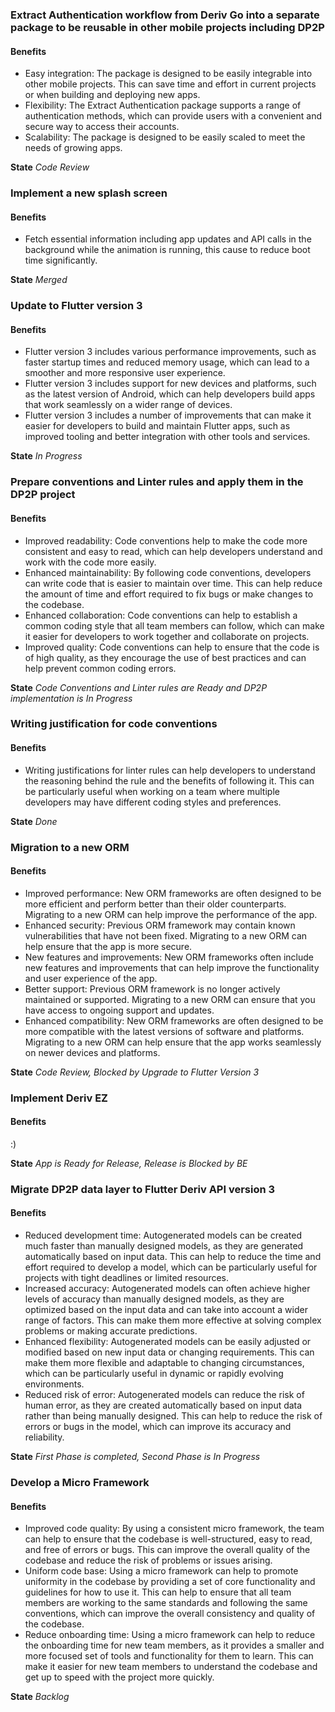 ### Extract Authentication workflow from Deriv Go into a separate package to be reusable in other mobile projects including DP2P

#### Benefits

- Easy integration: The package is designed to be easily integrable into other mobile projects. This can save time and effort in current projects or when building and deploying new apps.
- Flexibility: The Extract Authentication package supports a range of authentication methods, which can provide users with a convenient and secure way to access their accounts.
- Scalability: The package is designed to be easily scaled to meet the needs of growing apps.

**State** _Code Review_

### Implement a new splash screen

#### Benefits

- Fetch essential information including app updates and API calls in the background while the animation is running, this cause to reduce boot time significantly.

**State** _Merged_

### Update to Flutter version 3

#### Benefits

- Flutter version 3 includes various performance improvements, such as faster startup times and reduced memory usage, which can lead to a smoother and more responsive user experience.
- Flutter version 3 includes support for new devices and platforms, such as the latest version of Android, which can help developers build apps that work seamlessly on a wider range of devices.
- Flutter version 3 includes a number of improvements that can make it easier for developers to build and maintain Flutter apps, such as improved tooling and better integration with other tools and services.

**State** _In Progress_

### Prepare conventions and Linter rules and apply them in the DP2P project

#### Benefits

- Improved readability: Code conventions help to make the code more consistent and easy to read, which can help developers understand and work with the code more easily.
- Enhanced maintainability: By following code conventions, developers can write code that is easier to maintain over time. This can help reduce the amount of time and effort required to fix bugs or make changes to the codebase.
- Enhanced collaboration: Code conventions can help to establish a common coding style that all team members can follow, which can make it easier for developers to work together and collaborate on projects.
- Improved quality: Code conventions can help to ensure that the code is of high quality, as they encourage the use of best practices and can help prevent common coding errors.

**State** _Code Conventions and Linter rules are Ready and DP2P implementation is In Progress_

### Writing justification for code conventions

#### Benefits

- Writing justifications for linter rules can help developers to understand the reasoning behind the rule and the benefits of following it. This can be particularly useful when working on a team where multiple developers may have different coding styles and preferences.

**State** _Done_

### Migration to a new ORM

#### Benefits

- Improved performance: New ORM frameworks are often designed to be more efficient and perform better than their older counterparts. Migrating to a new ORM can help improve the performance of the app.
- Enhanced security: Previous ORM framework may contain known vulnerabilities that have not been fixed. Migrating to a new ORM can help ensure that the app is more secure.
- New features and improvements: New ORM frameworks often include new features and improvements that can help improve the functionality and user experience of the app.
- Better support: Previous ORM framework is no longer actively maintained or supported. Migrating to a new ORM can ensure that you have access to ongoing support and updates.
- Enhanced compatibility: New ORM frameworks are often designed to be more compatible with the latest versions of software and platforms. Migrating to a new ORM can help ensure that the app works seamlessly on newer devices and platforms.

**State** _Code Review, Blocked by Upgrade to Flutter Version 3_

### Implement Deriv EZ

#### Benefits

:)

**State** _App is Ready for Release, Release is Blocked by BE_

### Migrate DP2P data layer to Flutter Deriv API version 3

#### Benefits

- Reduced development time: Autogenerated models can be created much faster than manually designed models, as they are generated automatically based on input data. This can help to reduce the time and effort required to develop a model, which can be particularly useful for projects with tight deadlines or limited resources.
- Increased accuracy: Autogenerated models can often achieve higher levels of accuracy than manually designed models, as they are optimized based on the input data and can take into account a wider range of factors. This can make them more effective at solving complex problems or making accurate predictions.
- Enhanced flexibility: Autogenerated models can be easily adjusted or modified based on new input data or changing requirements. This can make them more flexible and adaptable to changing circumstances, which can be particularly useful in dynamic or rapidly evolving environments.
- Reduced risk of error: Autogenerated models can reduce the risk of human error, as they are created automatically based on input data rather than being manually designed. This can help to reduce the risk of errors or bugs in the model, which can improve its accuracy and reliability.

**State** _First Phase is completed, Second Phase is In Progress_

### Develop a Micro Framework

#### Benefits

- Improved code quality: By using a consistent micro framework, the team can help to ensure that the codebase is well-structured, easy to read, and free of errors or bugs. This can improve the overall quality of the codebase and reduce the risk of problems or issues arising.
- Uniform code base: Using a micro framework can help to promote uniformity in the codebase by providing a set of core functionality and guidelines for how to use it. This can help to ensure that all team members are working to the same standards and following the same conventions, which can improve the overall consistency and quality of the codebase.
- Reduce onboarding time: Using a micro framework can help to reduce the onboarding time for new team members, as it provides a smaller and more focused set of tools and functionality for them to learn. This can make it easier for new team members to understand the codebase and get up to speed with the project more quickly.

**State** _Backlog_
